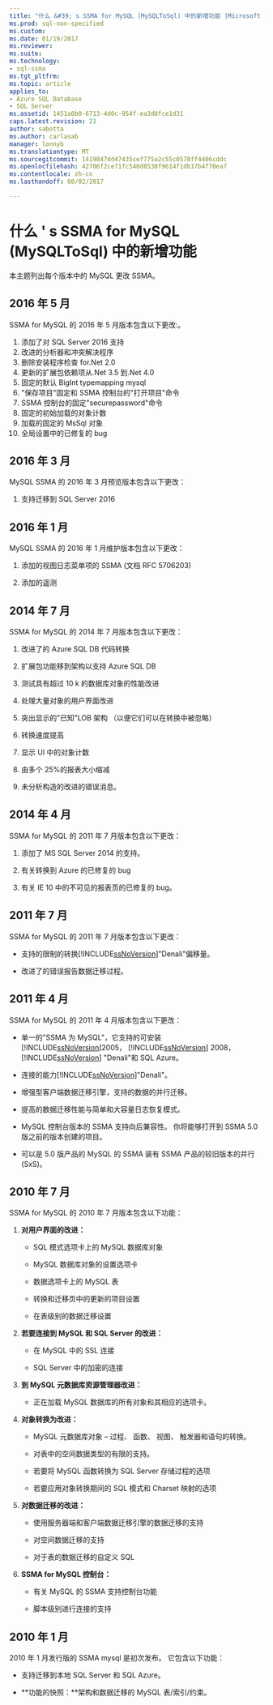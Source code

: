 ```yaml
---
title: "什么 &#39; s SSMA for MySQL (MySQLToSql) 中的新增功能 |Microsoft 文档"
ms.prod: sql-non-specified
ms.custom: 
ms.date: 01/19/2017
ms.reviewer: 
ms.suite: 
ms.technology:
- sql-ssma
ms.tgt_pltfrm: 
ms.topic: article
applies_to:
- Azure SQL Database
- SQL Server
ms.assetid: 1451a0b0-6713-4d0c-954f-ea3d8fce1d31
caps.latest.revision: 21
author: sabotta
ms.author: carlasab
manager: lonnyb
ms.translationtype: MT
ms.sourcegitcommit: 1419847dd47435cef775a2c55c0578ff4406cddc
ms.openlocfilehash: 42706f2ce71fc540d8538f9614f1db17b4f70ea7
ms.contentlocale: zh-cn
ms.lasthandoff: 08/02/2017

---
```

# <a name="what39s-new-in-ssma-for-mysql-mysqltosql"></a>什么 &#39; s SSMA for MySQL (MySQLToSql) 中的新增功能
本主题列出每个版本中的 MySQL 更改 SSMA。  

## <a name="may-2016"></a>2016 年 5 月  
SSMA for MySQL 的 2016 年 5 月版本包含以下更改:。

1.  添加了对 SQL Server 2016 支持
2.  改进的分析器和冲突解决程序
3.  删除安装程序检查 for.Net 2.0
4.  更新的扩展包依赖项从.Net 3.5 到.Net 4.0
5.  固定的默认 BigInt typemapping mysql
6.  "保存项目"固定和 SSMA 控制台的"打开项目"命令
7.  SSMA 控制台的固定"securepassword"命令
8.  固定的初始加载的对象计数
9.  加载的固定的 MsSql 对象
10. 全局设置中的已修复的 bug 
 
## <a name="march-2016"></a>2016 年 3 月  
MySQL SSMA 的 2016 年 3 月预览版本包含以下更改：  
  
1.  支持迁移到 SQL Server 2016  
  
## <a name="january-2016"></a>2016 年 1 月  
MySQL SSMA 的 2016 年 1 月维护版本包含以下更改：  
  
1.  添加的视图日志菜单项的 SSMA (文档 RFC 5706203)  
  
2.  添加的遥测  
  
## <a name="july-2014"></a>2014 年 7 月  
SSMA for MySQL 的 2014 年 7 月版本包含以下更改：  
  
1.  改进了的 Azure SQL DB 代码转换  
  
2.  扩展包功能移到架构以支持 Azure SQL DB  
  
3.  测试具有超过 10 k 的数据库对象的性能改进  
  
4.  处理大量对象的用户界面改进  
  
5.  突出显示的"已知"LOB 架构 （以便它们可以在转换中被忽略）  
  
6.  转换速度提高  
  
7.  显示 UI 中的对象计数  
  
8.  由多个 25%的报表大小缩减  
  
9. 未分析构造的改进的错误消息。  
  
## <a name="april-2014"></a>2014 年 4 月  
SSMA for MySQL 的 2011 年 7 月版本包含以下更改：  
  
1.  添加了 MS SQL Server 2014 的支持。  
  
2.  有关转换到 Azure 的已修复的 bug  
  
3.  有关 IE 10 中的不可见的报表页的已修复的 bug。  
  
## <a name="july-2011"></a>2011 年 7 月  
SSMA for MySQL 的 2011 年 7 月版本包含以下更改：  
  
-   支持的限制的转换[!INCLUDE[ssNoVersion](../../includes/ssnoversion_md.md)]"Denali"偏移量。  
  
-   改进了的错误报告数据迁移过程。  
  
## <a name="april-2011"></a>2011 年 4 月  
SSMA for MySQL 的 2011 年 4 月版本包含以下更改：  
  
-   单一的"SSMA 为 MySQL"，它支持的可安装[!INCLUDE[ssNoVersion](../../includes/ssnoversion_md.md)]2005， [!INCLUDE[ssNoVersion](../../includes/ssnoversion_md.md)] 2008， [!INCLUDE[ssNoVersion](../../includes/ssnoversion_md.md)] "Denali"和 SQL Azure。  
  
-   连接的能力[!INCLUDE[ssNoVersion](../../includes/ssnoversion_md.md)]"Denali"。  
  
-   增强型客户端数据迁移引擎，支持的数据的并行迁移。  
  
-   提高的数据迁移性能与简单和大容量日志恢复模式。  
  
-   MySQL 控制台版本的 SSMA 支持向后兼容性。 你将能够打开到 SSMA 5.0 版之前的版本创建的项目。  
  
-   可以是 5.0 版产品的 MySQL 的 SSMA 装有 SSMA 产品的较旧版本的并行 (SxS)。  
  
## <a name="july-2010"></a>2010 年 7 月  
SSMA for MySQL 的 2010 年 7 月版本包含以下功能：  
  
1.  **对用户界面的改进：**  
  
    -   SQL 模式选项卡上的 MySQL 数据库对象  
  
    -   MySQL 数据库对象的设置选项卡  
  
    -   数据选项卡上的 MySQL 表  
  
    -   转换和迁移页中的更新的项目设置  
  
    -   在表级别的数据迁移设置  
  
2.  **若要连接到 MySQL 和 SQL Server 的改进：**  
  
    -   在 MySQL 中的 SSL 连接  
  
    -   SQL Server 中的加密的连接  
  
3.  **到 MySQL 元数据库资源管理器改进：**  
  
    -   正在加载 MySQL 数据库的所有对象和其相应的选项卡。  
  
4.  **对象转换为改进：**  
  
    -   MySQL 元数据库对象 – 过程、 函数、 视图、 触发器和语句的转换。  
  
    -   对表中的空间数据类型的有限的支持。  
  
    -   若要将 MySQL 函数转换为 SQL Server 存储过程的选项  
  
    -   若要应用对象转换期间的 SQL 模式和 Charset 映射的选项  
  
5.  **对数据迁移的改进：**  
  
    -   使用服务器端和客户端数据迁移引擎的数据迁移的支持  
  
    -   对空间数据迁移的支持  
  
    -   对于表的数据迁移的自定义 SQL  
  
6.  **SSMA for MySQL 控制台：**  
  
    -   有关 MySQL 的 SSMA 支持控制台功能  
  
    -   脚本级别进行连接的支持  
  
## <a name="january-2010"></a>2010 年 1 月  
2010 年 1 月发行版的 SSMA mysql 是初次发布。 它包含以下功能：  
  
-   支持迁移到本地 SQL Server 和 SQL Azure。  
  
-   **功能的快照：**架构和数据迁移的 MySQL 表/索引/约束。  
  

